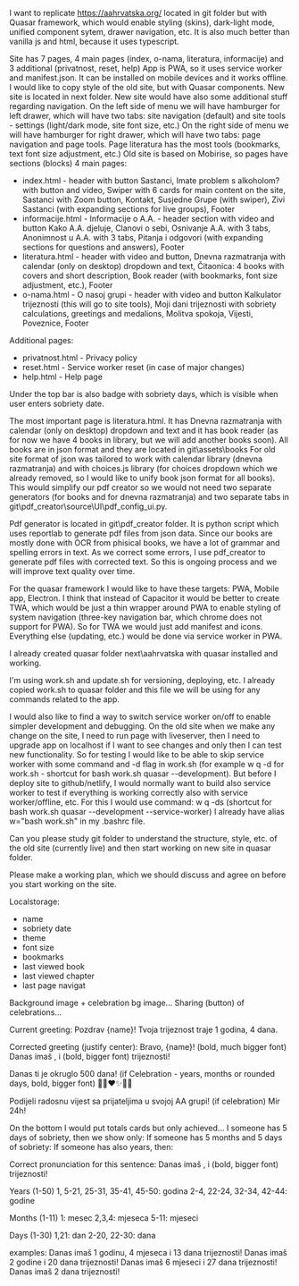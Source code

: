 I want to replicate https://aahrvatska.org/ located in git folder but with Quasar framework, which would enable styling (skins), dark-light mode, unified component sytem, drawer navigation, etc. It is also much better than vanilla js and html, because it uses typescript.

Site has 7 pages, 4 main pages (index, o-nama, literatura, informacije) and 3 additional (privatnost, reset, help)
App is PWA, so it uses service worker and manifest.json. It can be installed on mobile devices and it works offline.
I would like to copy style of the old site, but with Quasar components.
New site is located in next folder.
New site would have also some additional stuff regarding navigation.
On the left side of menu we will have hamburger for left drawer, which will have two tabs: site navigation (default) and site tools - settings (light/dark mode, site font size, etc.)
On the right side of menu we will have hamburger for right drawer, which will have two tabs: page navigation and page tools. Page literatura has the most tools (bookmarks, text font size adjustment, etc.)
Old site is based on Mobirise, so pages have sections (blocks)
4 main pages:
- index.html - header with button Sastanci, Imate problem s alkoholom? with button and video, Swiper with 6 cards for main content on the site, Sastanci with Zoom button, Kontakt, Susjedne Grupe (with swiper), Zivi Sastanci (with expanding sections for live groups), Footer 
- informacije.html - Informacije o A.A. - header section with video and button Kako A.A. djeluje, Clanovi o sebi, Osnivanje A.A. with 3 tabs, Anonimnost u A.A. with 3 tabs, Pitanja i odgovori (with expanding sections for questions and answers), Footer 
- literatura.html - header with video and button, Dnevna razmatranja with calendar (only on desktop) dropdown and text, Čitaonica: 4 books with covers and short description, Book reader (with bookmarks, font size adjustment, etc.), Footer 
- o-nama.html - O nasoj grupi - header with video and button Kalkulator trijeznosti (this will go to site tools), Moji dani trijeznosti with sobriety calculations, greetings and medalions, Molitva spokoja, Vijesti, Poveznice, Footer 

Additional pages:
- privatnost.html - Privacy policy
- reset.html - Service worker reset (in case of major changes)
- help.html - Help page

Under the top bar is also badge with sobriety days, which is visible when user enters sobriety date.

The most important page is literatura.html. It has Dnevna razmatranja with calendar (only on desktop) dropdown and text and it has book reader (as for now we have 4 books in library, but we will add another books soon).
All books are in json format and they are located in git\assets\books
For old site format of json was tailored to work with calendar library (dnevna razmatranja) and with choices.js library (for choices dropdown which we already removed, so I would like to unify book json format for all books).
This would simplify our pdf creator so we would not need two separate generators (for books and for dnevna razmatranja) and two separate tabs in git\pdf_creator\source\UI\pdf_config_ui.py.

Pdf generator is located in git\pdf_creator folder. It is python script which uses reportlab to generate pdf files from json data. Since our books are mostly done with OCR from phisical books, we have a lot of grammar and spelling errors in text. As we correct some errors, I use pdf_creator to generate pdf files with corrected text. So this is ongoing process and we will improve text quality over time.

For the quasar framework I would like to have these targets: PWA, Mobile app, Electron. I think that instead of Capacitor it would be better to create TWA, which would be just a thin wrapper around PWA to enable styling of system navigation (three-key navigation bar, which chrome does not support for PWA). So for TWA we would just add manifest and icons. Everything else (updating, etc.) would be done via service worker in PWA.

I already created quasar folder next\aahrvatska with quasar installed and working.

I'm using work.sh and update.sh for versioning, deploying, etc. I already copied work.sh to quasar folder and this file we will be using for any commands related to the app.

I would also like to find a way to switch service worker on/off to enable simpler development and debugging. On the old site when we make any change on the site, I need to run page with liveserver, then I need to upgrade app on localhost if I want to see changes and only then I can test new functionality. So for testing I would like to be able to skip service worker with some command and -d flag in work.sh (for example w q -d for work.sh - shortcut for bash work.sh quasar --development). But before I deploy site to github/netlify, I would normally want to build also service worker to test if everything is working correctly also with service worker/offline, etc.
For this I would use command: w q -ds (shortcut for bash work.sh quasar --development --service-worker)
I already have alias w="bash work.sh" in my .bashrc file.

Can you please study git folder to understand the structure, style, etc. of the old site (currently live) and then start working on new site in quasar folder.

Please make a working plan, which we should discuss and agree on before you start working on the site.

Localstorage:
- name
- sobriety date
- theme
- font size
- bookmarks
- last viewed book
- last viewed chapter
- last page navigat

Background image + celebration bg image...
Sharing (button) of celebrations...

Current greeting:
Pozdrav {name}! Tvoja trijeznost traje 1 godina, 4 dana.

Corrected greeting (justify center):
Bravo, {name}! (bold, much bigger font)
Danas imaš 
<years>, <months> i <days> (bold, bigger font)
trijeznosti!

Danas ti je okruglo 500 dana! (if Celebration - years, months or rounded days, bold, bigger font)
🎉🎂❤️✨🙏🥳

Podijeli radosnu vijest sa prijateljima u svojoj AA grupi!  (if celebration)
Mir 24h!

On the bottom I would put totals cards but only achieved... 
I someone has 5 days of sobriety, then we show only:
<Ukupno dana> <Ukupno sati>
If someone has 5 months and 5 days of sobriety:
<Ukupno mjeseci> <Ukupno dana> <Ukupno sati>
If someone has also years, then:
<Ukupno godina> <Ukupno mjeseci> <Ukupno dana> <Ukupno sati>

Correct pronunciation for this sentence:
Danas imaš 
<years>, <months> i <days> (bold, bigger font)
trijeznosti!

Years (1-50)
1, 5-21, 25-31, 35-41, 45-50: godina
2-4, 22-24, 32-34, 42-44: godine

Months (1-11)
1: mesec
2,3,4: mjeseca
5-11: mjeseci

Days (1-30)
1,21: dan
2-20, 22-30: dana

examples:
Danas imaš 1 godinu, 4 mjeseca i 13 dana trijeznosti!
Danas imaš 2 godine i 20 dana trijeznosti!
Danas imaš 6 mjeseci i 27 dana trijeznosti!
Danas imaš 2 dana trijeznosti!

